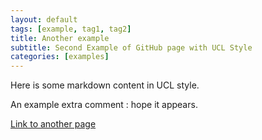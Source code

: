 ```yaml
---
layout: default
tags: [example, tag1, tag2]
title: Another example
subtitle: Second Example of GitHub page with UCL Style
categories: [examples]
---
```


Here is some markdown content in UCL style.

An example extra comment : hope it appears.

[Link to another page](../)